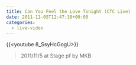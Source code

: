 ```yaml
---
title: Can You Feel the Love Tonight (CTC Live)
date: 2011-11-05T12:47:38+00:00
categories:
  - live-video
---
```


{{<youtube 8_SsyHcGogU>}}

> 2011/11/5 at Stage pf by MKB